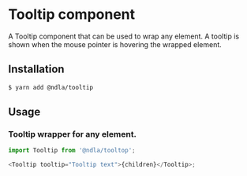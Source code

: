 # Tooltip component

A Tooltip component that can be used to wrap any element. A tooltip is shown when the mouse pointer is hovering the wrapped element.

## Installation

```sh
$ yarn add @ndla/tooltip
```

## Usage

### Tooltip wrapper for any element.

```js
import Tooltip from '@ndla/tooltop';

<Tooltip tooltip="Tooltip text">{children}</Tooltip>;
```
